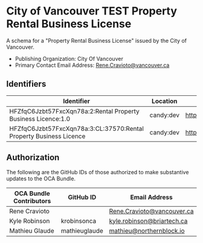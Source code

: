 # City of Vancouver TEST Property Rental Business License

A schema for a "Property Rental Business License" issued by the City of Vancouver.

- Publishing Organization: City Of Vancouver
- Primary Contact Email Address: Rene.Cravioto@vancouver.ca

## Identifiers

| Identifier                                                         | Location  | URL                                                                |
| ------------------------------------------------------------------ | --------- | ------------------------------------------------------------------ |
| HFZfqC6Jzbt57FxcXqn78a:2:Rental Property Business Licence:1.0      | candy:dev | https://candyscan.digitaltrust.gov.bc.ca/tx/CANDY_DEV/domain/37570 |
| HFZfqC6Jzbt57FxcXqn78a:3:CL:37570:Rental Property Business Licence | candy:dev | https://candyscan.digitaltrust.gov.bc.ca/tx/CANDY_DEV/domain/37571 |

## Authorization

The following are the GitHub IDs of those authorized to make substantive updates to the OCA Bundle.

| OCA Bundle Contributors | GitHub ID     | Email Address              |
| ----------------------- | ------------- | -------------------------- |
| Rene Cravioto           |               | Rene.Cravioto@vancouver.ca |
| Kyle Robinson           | krobinsonca   | kyle.robinson@briartech.ca |
| Mathieu Glaude          | mathieuglaude | mathieu@northernblock.io   |
